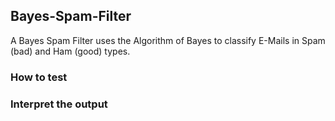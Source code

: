## Bayes-Spam-Filter
A Bayes Spam Filter uses the Algorithm of Bayes to classify E-Mails in Spam (bad) and Ham (good) types.

### How to test

### Interpret the output



